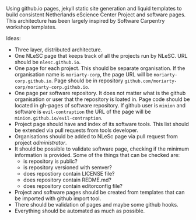 Using github.io pages, jekyll static site generation and liquid templates to build consistent
Netherlands eScience Center Project and software pages.
This architecture has been largely inspired by Software Carpentry workshop templates.

Ideas:
- Three layer, distributed architecture.
- One NLeSC page that keeps track of all the projects run by NLeSC.
URL should be `nlesc.github.io`.
- One page for each project. This should be separate organisation.
If the organisation name is `moriarty-corp`, the page URL will be `moriarty-corp.github.io`.
Page should be in repository `github.com/moriarty-corp/moriarty-corp.github.io`.
- One page per software repository. It does not matter what is the github organisation or user that the repository is loated in.
Page code should be located in gh-pages of software repository. If github user is `minion` and software is `evil-contraption` the
URL of the page will be `minion.github.io/evil-contraption`.
- Project page should have and index of its software tools. This list should be extended via pull requests from tools developer.
- Organisations should be added to NLeSc page via pull request from project *administrator*.
- It should be possible to validate software page, checking if the minimum information is provided.
Some of the things that can be checked are:
    * is repository is public?
    * is repository versioned with semver?
    * does repostiory contain LICENSE file?
    * does repository contain REDME.md?
    * does repository contain editorconfig file?
- Project and software pages should be created from templates that can be imported with github import tool.
- There should be validation of pages and maybe some github hooks.
- Everything should be automated as much as possible.
